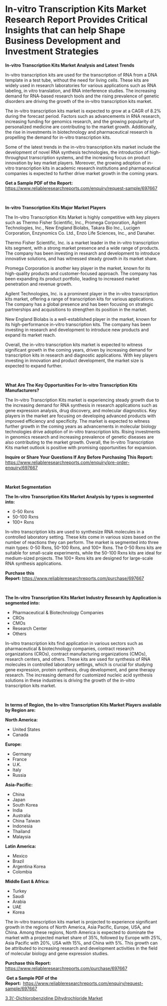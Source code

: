 <p><h1>In-vitro Transcription Kits Market Research Report Provides Critical Insights that can help Shape Business Development and Investment Strategies</h1></p><p><strong>In-vitro Transcription Kits Market Analysis and Latest Trends</strong></p>
<p><p>In-vitro transcription kits are used for the transcription of RNA from a DNA template in a test tube, without the need for living cells. These kits are widely used in research laboratories for various applications such as RNA labeling, in vitro translation, and RNA interference studies. The increasing demand for RNA-based research tools and the rising prevalence of genetic disorders are driving the growth of the in-vitro transcription kits market.</p><p>The in-vitro transcription kits market is expected to grow at a CAGR of 8.2% during the forecast period. Factors such as advancements in RNA research, increasing funding for genomics research, and the growing popularity of personalized medicine are contributing to the market growth. Additionally, the rise in investments in biotechnology and pharmaceutical research is propelling the demand for in-vitro transcription kits.</p><p>Some of the latest trends in the in-vitro transcription kits market include the development of novel RNA synthesis technologies, the introduction of high-throughput transcription systems, and the increasing focus on product innovation by key market players. Moreover, the growing adoption of in-vitro transcription kits in academic research institutions and pharmaceutical companies is expected to further drive market growth in the coming years.</p></p>
<p><strong>Get a Sample PDF of the Report:&nbsp;</strong> <a href="https://www.reliableresearchreports.com/enquiry/request-sample/697667">https://www.reliableresearchreports.com/enquiry/request-sample/697667</a></p>
<p>&nbsp;</p>
<p><strong>In-vitro Transcription Kits Major Market Players</strong></p>
<p><p>The In-vitro Transcription Kits Market is highly competitive with key players such as Thermo Fisher Scientific, Inc., Promega Corporation, Agilent Technologies, Inc., New England Biolabs, Takara Bio Inc., Lucigen Corporation, Enzynomics Co. Ltd., Enzo Life Sciences, Inc., and Danaher.</p><p>Thermo Fisher Scientific, Inc. is a market leader in the in-vitro transcription kits segment, with a strong market presence and a wide range of products. The company has been investing in research and development to introduce innovative solutions, and has witnessed steady growth in its market share.</p><p>Promega Corporation is another key player in the market, known for its high-quality products and customer-focused approach. The company has been expanding its product portfolio, leading to increased market penetration and revenue growth.</p><p>Agilent Technologies, Inc. is a prominent player in the in-vitro transcription kits market, offering a range of transcription kits for various applications. The company has a global presence and has been focusing on strategic partnerships and acquisitions to strengthen its position in the market.</p><p>New England Biolabs is a well-established player in the market, known for its high-performance in-vitro transcription kits. The company has been investing in research and development to introduce new products and expand its market reach.</p><p>Overall, the in-vitro transcription kits market is expected to witness significant growth in the coming years, driven by increasing demand for transcription kits in research and diagnostic applications. With key players investing in innovation and product development, the market size is expected to expand further.</p></p>
<p>&nbsp;</p>
<p><strong>What Are The Key Opportunities For In-vitro Transcription Kits Manufacturers?</strong></p>
<p><p>The In-vitro Transcription Kits market is experiencing steady growth due to the increasing demand for RNA synthesis in research applications such as gene expression analysis, drug discovery, and molecular diagnostics. Key players in the market are focusing on developing advanced products with improved efficiency and specificity. The market is expected to witness further growth in the coming years as advancements in molecular biology technologies drive adoption of in-vitro transcription kits. Rising investments in genomics research and increasing prevalence of genetic diseases are also contributing to the market growth. Overall, the In-vitro Transcription Kits market outlook is positive with promising opportunities for expansion.</p></p>
<p><strong>Inquire or Share Your Questions If Any Before Purchasing This Report:</strong> <a href="https://www.reliableresearchreports.com/enquiry/pre-order-enquiry/697667">https://www.reliableresearchreports.com/enquiry/pre-order-enquiry/697667</a></p>
<p>&nbsp;</p>
<p><strong>Market Segmentation</strong></p>
<p><strong>The In-vitro Transcription Kits Market Analysis by types is segmented into:</strong></p>
<p><ul><li>0-50 Rxns</li><li>50-100 Rxns</li><li>100+ Rxns</li></ul></p>
<p><p>In-vitro transcription kits are used to synthesize RNA molecules in a controlled laboratory setting. These kits come in various sizes based on the number of reactions they can perform. The market is segmented into three main types: 0-50 Rxns, 50-100 Rxns, and 100+ Rxns. The 0-50 Rxns kits are suitable for small-scale experiments, while the 50-100 Rxns kits are ideal for medium-sized projects. The 100+ Rxns kits are designed for large-scale RNA synthesis applications.</p></p>
<p><strong>Purchase this Report:&nbsp;</strong><a href="https://www.reliableresearchreports.com/purchase/697667">https://www.reliableresearchreports.com/purchase/697667</a></p>
<p>&nbsp;</p>
<p><strong>The In-vitro Transcription Kits Market Industry Research by Application is segmented into:</strong></p>
<p><ul><li>Pharmaceutical & Biotechnology Companies</li><li>CROs</li><li>CMOs</li><li>Research Center</li><li>Others</li></ul></p>
<p><p>In-vitro transcription kits find application in various sectors such as pharmaceutical & biotechnology companies, contract research organizations (CROs), contract manufacturing organizations (CMOs), research centers, and others. These kits are used for synthesis of RNA molecules in controlled laboratory settings, which is crucial for studying gene expression, protein synthesis, drug development, and gene therapy research. The increasing demand for customized nucleic acid synthesis solutions in these industries is driving the growth of the in-vitro transcription kits market.</p></p>
<p>&nbsp;</p>
<p><strong>In terms of Region, the In-vitro Transcription Kits Market Players available by Region are:</strong></p>
<p>
    <p> <strong> North America: </strong>
        <ul>
            <li>United States</li>
            <li>Canada</li>
        </ul>
        </p> 
    <p> <strong> Europe: </strong>
        <ul>
            <li>Germany</li>
            <li>France</li>
            <li>U.K.</li>
            <li>Italy</li>
            <li>Russia</li>
        </ul>
        </p> 
    <p> <strong> Asia-Pacific: </strong>
        <ul>
            <li>China</li>
            <li>Japan</li>
            <li>South Korea</li>
            <li>India</li>
            <li>Australia</li>
            <li>China Taiwan</li>
            <li>Indonesia</li>
            <li>Thailand</li>
            <li>Malaysia</li>
        </ul>
        </p> 
    <p> <strong> Latin America: </strong>
        <ul>
            <li>Mexico</li>
            <li>Brazil</li>
            <li>Argentina Korea</li>
            <li>Colombia</li>
        </ul>
        </p> 
    <p> <strong> Middle East & Africa: </strong>
        <ul>
            <li>Turkey</li>
            <li>Saudi</li>
            <li>Arabia</li>
            <li>UAE</li>
            <li>Korea</li>
        </ul>
    </p>
    </p>
<p><p>The in-vitro transcription kits market is projected to experience significant growth in the regions of North America, Asia Pacific, Europe, USA, and China. Among these regions, North America is expected to dominate the market with a projected market share of 35%, followed by Europe with 25%, Asia Pacific with 20%, USA with 15%, and China with 5%. This growth can be attributed to increasing research and development activities in the field of molecular biology and gene expression studies.</p></p>
<p><strong>Purchase this Report: </strong><a href="https://www.reliableresearchreports.com/purchase/697667">https://www.reliableresearchreports.com/purchase/697667</a></p>
<p>&nbsp;<strong>Get a Sample PDF of the Report:&nbsp;&nbsp;</strong><a href="https://www.reliableresearchreports.com/enquiry/request-sample/697667">https://www.reliableresearchreports.com/enquiry/request-sample/697667</a></p>
<p><strong></strong></p>
<p><p><a href="https://github.com/Chiragrp22/Market-Research-Report-List-3/blob/main/33-dichlorobenzidine-dihydrochloride-market.md">3,3\'-Dichlorobenzidine Dihydrochloride Market</a></p></p>